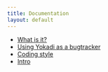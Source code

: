 ```yaml
---
title: Documentation
layout: default
---
```

- [What is it?](README.html)
- [Using Yokadi as a bugtracker](bugtracking.html)
- [Coding style](hacking.html)
- [Intro](tips.html)
